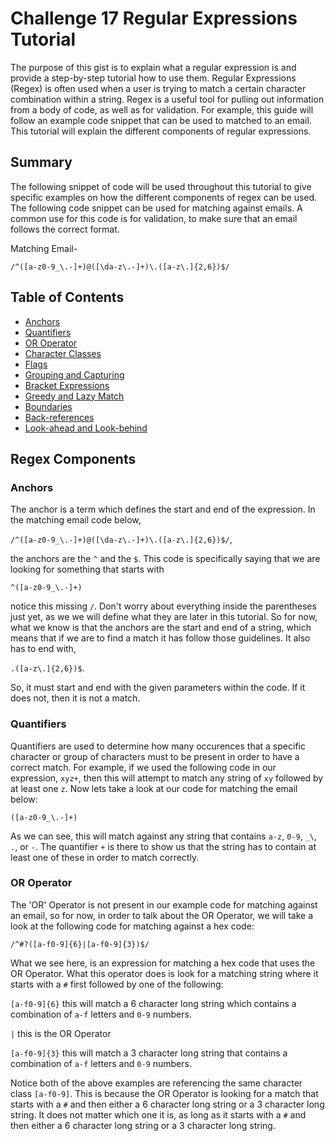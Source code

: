# Challenge 17 Regular Expressions Tutorial

The purpose of this gist is to explain what a regular expression is and provide a step-by-step tutorial how to use them. Regular Expressions (Regex) is often used when a user is trying to match a certain character combination within a string. Regex is a useful tool for pulling out information from a body of code, as well as for validation. For example, this guide will follow an example code snippet that can be used to matched to an email. This tutorial will explain the different components of regular expressions.

## Summary

The following snippet of code will be used throughout this tutorial to give specific examples on how the different components of regex can be used. The following code snippet can be used for matching against emails. A common use for this code is for validation, to make sure that an email follows the correct format.

Matching Email-

`/^([a-z0-9_\.-]+)@([\da-z\.-]+)\.([a-z\.]{2,6})$/`

## Table of Contents

- [Anchors](#anchors)
- [Quantifiers](#quantifiers)
- [OR Operator](#or-operator)
- [Character Classes](#character-classes)
- [Flags](#flags)
- [Grouping and Capturing](#grouping-and-capturing)
- [Bracket Expressions](#bracket-expressions)
- [Greedy and Lazy Match](#greedy-and-lazy-match)
- [Boundaries](#boundaries)
- [Back-references](#back-references)
- [Look-ahead and Look-behind](#look-ahead-and-look-behind)

## Regex Components

### Anchors

The anchor is a term which defines the start and end of the expression.
In the matching email code below,

`/^([a-z0-9_\.-]+)@([\da-z\.-]+)\.([a-z\.]{2,6})$/`,

the anchors are the `^` and the `$`. This code is specifically saying that we are looking for something that starts with

`^([a-z0-9_\.-]+)`

notice this missing `/`. Don't worry about everything inside the parentheses just yet, as we we will define what they are later in this tutorial. So for now, what we know is that the anchors are the start and end of a string, which means that if we are to find a match it has follow those guidelines. It also has to end with,

`.([a-z\.]{2,6})$`.

So, it must start and end with the given parameters within the code. If it does not, then it is not a match.

### Quantifiers

Quantifiers are used to determine how many occurences that a specific character or group of characters must to be present in order to have a correct match. For example, if we used the following code in our expression, `xyz+`, then this will attempt to match any string of `xy` followed by at least one `z`. Now lets take a look at our code for matching the email below:

`([a-z0-9_\.-]+)`

As we can see, this will match against any string that contains `a-z`, `0-9`, `_\`, `.`, or `-`. The quantifier `+` is there to show us that the string has to contain at least one of these in order to match correctly.

### OR Operator

The 'OR' Operator is not present in our example code for matching against an email, so for now, in order to talk about the OR Operator, we will take a look at the following code for matching against a hex code:

`/^#?([a-f0-9]{6}|[a-f0-9]{3})$/`

What we see here, is an expression for matching a hex code that uses the OR Operator.
What this operator does is look for a matching string where it starts with a `#` first followed by one of the following:

`[a-f0-9]{6}` this will match a 6 character long string which contains a combination of `a-f` letters and `0-9` numbers.

`|` this is the OR Operator

`[a-f0-9]{3}` this will match a 3 character long string that contains a combination of `a-f` letters and `0-9` numbers.

Notice both of the above examples are referencing the same character class `[a-f0-9]`. This is because the OR Operator is looking for a match that starts with a `#` and then either a 6 character long string or a 3 character long string. It does not matter which one it is, as long as it starts with a `#` and then either a 6 character long string or a 3 character long string.
